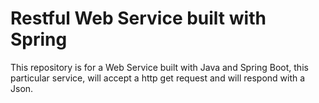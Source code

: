 # Restful Web Service built with Spring

This repository is for a Web Service built with Java and Spring Boot, this particular service, will accept a http get request and will respond with a Json.